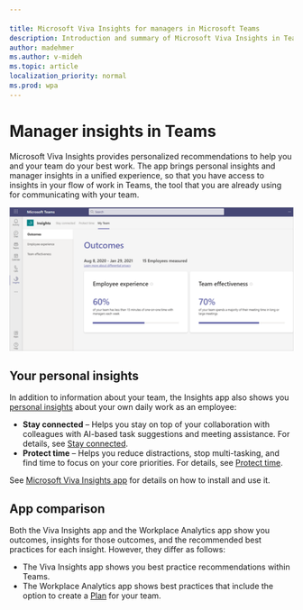 ```yaml
---

title: Microsoft Viva Insights for managers in Microsoft Teams
description: Introduction and summary of Microsoft Viva Insights in Teams for managers
author: madehmer
ms.author: v-mideh
ms.topic: article
localization_priority: normal 
ms.prod: wpa
---
```


# Manager insights in Teams

Microsoft Viva Insights provides personalized recommendations to help you and your team do your best work. The app brings personal insights and manager insights in a unified experience, so that you have access to insights in your flow of work in Teams, the tool that you are already using for communicating with your team.

![My Team page in Teams](./images/my-team-page.png)

## Your personal insights

In addition to information about your team, the Insights app also shows you [personal insights](https://docs.microsoft.com/insights/teams-app) about your own daily work as an employee:

* **Stay connected** – Helps you stay on top of your collaboration with colleagues with AI-based task suggestions and meeting assistance. For details, see [Stay connected](https://docs.microsoft.com/insights/teams-app-use-insights#stay-connected).
* **Protect time** – Helps you reduce distractions, stop multi-tasking, and find time to focus on your core priorities. For details, see [Protect time](https://docs.microsoft.com/insights/teams-app-use-insights#protect-time).

See [Microsoft Viva Insights app](https://docs.microsoft.com/insights/teams-app) for details on how to install and use it.

## App comparison

Both the Viva Insights app and the Workplace Analytics app show you outcomes, insights for those outcomes, and the recommended best practices for each insight. However, they differ as follows:

* The Viva Insights app shows you best practice recommendations within Teams.
* The Workplace Analytics app shows best practices that include the option to create a [Plan](./plans.md) for your team.
